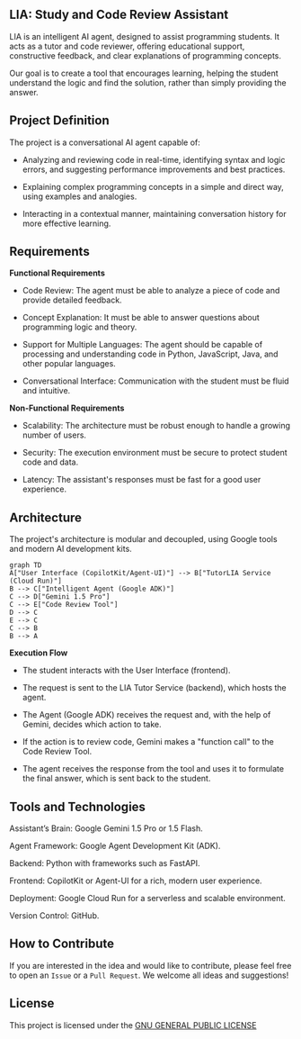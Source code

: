 ## LIA: Study and Code Review Assistant
LIA is an intelligent AI agent, designed to assist programming students. It acts as a tutor and code reviewer, offering educational support, constructive feedback, and clear explanations of programming concepts.

Our goal is to create a tool that encourages learning, helping the student understand the logic and find the solution, rather than simply providing the answer.

## Project Definition

The project is a conversational AI agent capable of:

- Analyzing and reviewing code in real-time, identifying syntax and logic errors, and suggesting performance improvements and best practices.

- Explaining complex programming concepts in a simple and direct way, using examples and analogies.

- Interacting in a contextual manner, maintaining conversation history for more effective learning.

## Requirements

**Functional Requirements**

- Code Review: The agent must be able to analyze a piece of code and provide detailed feedback.

- Concept Explanation: It must be able to answer questions about programming logic and theory.

- Support for Multiple Languages: The agent should be capable of processing and understanding code in Python, JavaScript, Java, and other popular languages.

- Conversational Interface: Communication with the student must be fluid and intuitive.

**Non-Functional Requirements**

- Scalability: The architecture must be robust enough to handle a growing number of users.

- Security: The execution environment must be secure to protect student code and data.

- Latency: The assistant's responses must be fast for a good user experience.

## Architecture

The project's architecture is modular and decoupled, using Google tools and modern AI development kits.


```mermaid
graph TD
A["User Interface (CopilotKit/Agent-UI)"] --> B["TutorLIA Service (Cloud Run)"]
B --> C["Intelligent Agent (Google ADK)"]
C --> D["Gemini 1.5 Pro"]
C --> E["Code Review Tool"]
D --> C
E --> C
C --> B
B --> A
```

**Execution Flow**
- The student interacts with the User Interface (frontend).

- The request is sent to the LIA Tutor Service (backend), which hosts the agent.

- The Agent (Google ADK) receives the request and, with the help of Gemini, decides which action to take.

- If the action is to review code, Gemini makes a "function call" to the Code Review Tool.

- The agent receives the response from the tool and uses it to formulate the final answer, which is sent back to the student.


## Tools and Technologies
Assistant’s Brain: Google Gemini 1.5 Pro or 1.5 Flash.

Agent Framework: Google Agent Development Kit (ADK).

Backend: Python with frameworks such as FastAPI.

Frontend: CopilotKit or Agent-UI for a rich, modern user experience.

Deployment: Google Cloud Run for a serverless and scalable environment.

Version Control: GitHub.


## How to Contribute

If you are interested in the idea and would like to contribute, please feel free to open an `Issue` or a `Pull Request`. We welcome all ideas and suggestions!

## License

This project is licensed under the [GNU GENERAL PUBLIC LICENSE](https://github.com/lidymonteiro/tutorlia/blob/main/LICENSE)
